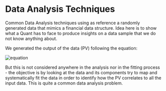 # Data Analysis Techniques
Common Data Analysis techniques using as reference a randomly generated data that mimics a financial data structure. Idea here is to show what a Quant has to face to produce insights on a data sample that we do not know anything about.

We generated the output of the data (PV) following the equation:

![equation]( https://latex.codecogs.com/gif.latex?PV=\frac{N}{(1+r)^{t}})

But this is not considered anywhere in the analysis nor in the fitting process - the objective is by looking at the data and its components try to map and systematically fit the data in order to identify how the PV correlates to all the input data. This is quite a common data analysis problem.
